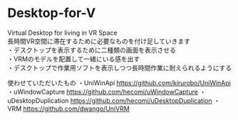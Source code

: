 # Desktop-for-V
Virtual Desktop for living in VR Space
<br>長時間VR空間に滞在するために必要なものを付け足していきます
<br>・デスクトップを表示するために二種類の画面を表示させる
<br>・VRMのモデルを配置して一緒にいる感を出す
<br>・デスクトップで作業用ソフトを表示しつつ長時間作業に耐えられるようにする

使わせていただいたもの
・UniWinApi
https://github.com/kirurobo/UniWinApi
・uWindowCapture
https://github.com/hecomi/uWindowCapture
・uDesktopDuplication
https://github.com/hecomi/uDesktopDuplication
・VRM
https://github.com/dwango/UniVRM
